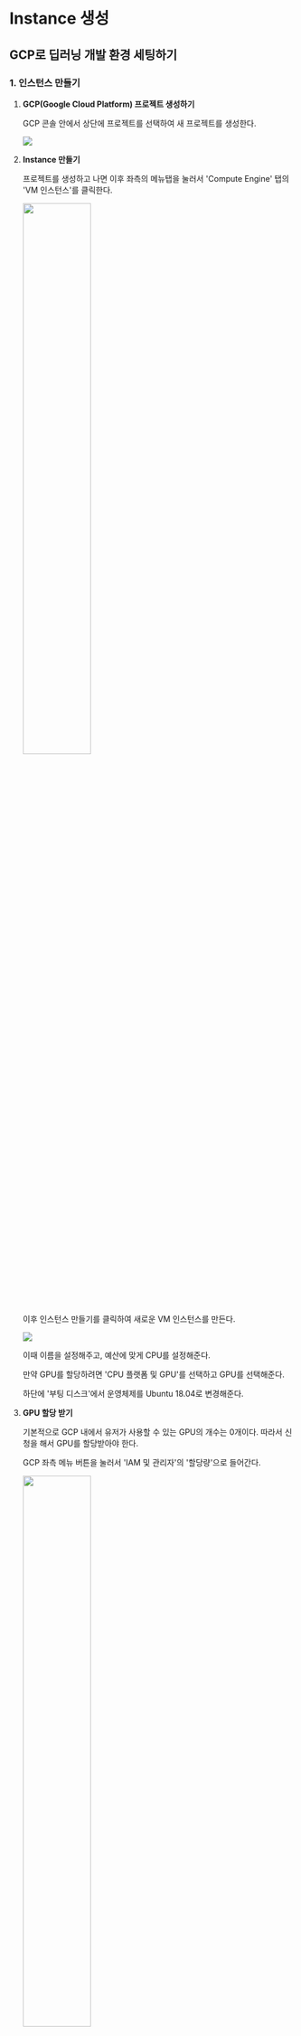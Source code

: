 # Instance 생성

## GCP로 딥러닝 개발 환경 세팅하기

### 1. 인스턴스 만들기

1. **GCP(Google Cloud Platform) 프로젝트 생성하기**

   GCP 콘솔 안에서 상단에 프로젝트를 선택하여 새 프로젝트를 생성한다.

   ![](https://user-images.githubusercontent.com/29116445/84217382-f6fab380-ab06-11ea-97cf-33de3fba4a4c.png)

2. **Instance 만들기**

   프로젝트를 생성하고 나면 이후 좌측의 메뉴탭을 눌러서 'Compute Engine' 탭의 'VM 인스턴스'를 클릭한다.

   <img src="https://user-images.githubusercontent.com/29116445/84217376-f3ffc300-ab06-11ea-8800-e7f4f8639609.png" width="50%">

   이후 인스턴스 만들기를 클릭하여 새로운 VM 인스턴스를 만든다.

   ![](https://user-images.githubusercontent.com/29116445/84217383-f7934a00-ab06-11ea-93b1-c7ee7e3995d0.png)

   이때 이름을 설정해주고, 예산에 맞게 CPU를 설정해준다.

   만약 GPU를 할당하려면 'CPU 플랫폼 및 GPU'를 선택하고 GPU를 선택해준다.

   하단에 '부팅 디스크'에서 운영체제를 Ubuntu 18.04로 변경해준다.

3. **GPU 할당 받기**

   기본적으로 GCP 내에서 유저가 사용할 수 있는 GPU의 개수는 0개이다. 따라서 신청을 해서 GPU를 할당받아야 한다.

   GCP 좌측 메뉴 버튼을 눌러서 'IAM 및 관리자'의 '할당량'으로 들어간다.

   <img src="https://user-images.githubusercontent.com/29116445/84217389-f95d0d80-ab06-11ea-92e2-590535f84e81.png" width="50%">

   할당량에 들어가서 측정항목을 'GPUs(all regions)'로, 위치를 '글로벌'로 설정한다.

   ![](https://user-images.githubusercontent.com/29116445/84217390-f95d0d80-ab06-11ea-90c7-64eb9e75814f.png)

   ⚠️ 위치를 글로벌로 설정해주지 않은 경우 알 수 없는 에러가 발생했음.

   서비스를 체크해준 후에 위의 '할당량 수정'을 클릭하여 한도를 1로 올려서 신청을 한다.

   ⚠️ 2개 이상을 신청하는 경우 알 수 없는 이유로 거절한다.

   신청을 하고나면 얼마 지나지 않아서 아래와 같은 내용의 메일을 받을 수 있다.

   <img src="https://user-images.githubusercontent.com/29116445/84217388-f8c47700-ab06-11ea-975c-a43215ea7454.png" style="zoom:50%;" />

   이 메일을 받으면 GPU 할당이 완료된 것이며 Instance 생성 후 GPU를 할당해주면 된다.



### 2. ssh를 통한 로컬과 연결

1. **로컬 내에 ssh 키 생성**

   terminal을 통해서 ssh 키를 다음과 같이 생성한다.

   ```bash
   ssh-keygen -t rsa -f <key name> -C "<full email>"
   ```

   위의 방법으로 ssh 키를 생성하면 `<key name>.pub` 이란 파일과 `<key name>` 이란 파일이 생성된다. 이후 `cat` 명령어를 통해서 `.pub` 파일의 키 내용을 확인한다. 확인을 해보면 email로 끝나는 것을 확인할 수 있다. 

2. **VM Instance에 SSH 키 추가**

   ![](https://user-images.githubusercontent.com/29116445/84217385-f82be080-ab06-11ea-8671-d86cceed6a1f.png)

   이후 RSA Key Pair의 내용을 GCP VM Instance의 메타 데이터의 SSH키에 복사한다.

   위의 이미지에서 `수정` 버튼을 누르고 키를 추가하면 된다.

3. **terminal을 통해 접속**

   이후 터미널에서 `ssh -i ~/.ssh/<key name> <USERNAME>@<외부IP>` 를 입력하면 Instance에 접속할 수 있다.





## 기타 오류

### 1. RSA 공유키 충돌 문제

하나의 RSA 공유키로 다른 서버에 접속하려고 하면 아래와 같은 에러 메세지가 출력된다.

```bash
@@@@@@@@@@@@@@@@@@@@@@@@@@@@@@@@@@@@@@@@@@@@@@@@@@@@@@@@@@@ @ WARNING: REMOTE HOST IDENTIFICATION HAS CHANGED! @ @@@@@@@@@@@@@@@@@@@@@@@@@@@@@@@@@@@@@@@@@@@@@@@@@@@@@@@@@@@
```

이런 메세지가 뜨는 이유는 기존에 접속한 적 있는 서버와 RSA 공유키를 교환한 상태에서 해당 서버가 바뀌었기 때문이다. 이 메세지는 '중간자 공격'에 대한 경고를 한다.

이를 해결하기 위해서는 공유키의 IP 정보를 초기화하면 된다.

```bash
ssh-keygen -R <IP name>
```



참고자료: [GCP에서 GPU 할당받고 우분투 가상환경 실행](https://turtlefromocean.tistory.com/3), [생성된 GCP를 SSH로 접속하기](https://ruuci.tistory.com/6), [SSH 접속시 RSA 공유키 충돌 문제 해결]("https://cpuu.postype.com/post/30065"), [GCP error: Quota 'GPUS_ALL_REGIONS' exceeded. Limit: 0.0 globally](https://stackoverflow.com/questions/53415180/gcp-error-quota-gpus-all-regions-exceeded-limit-0-0-globally) 

